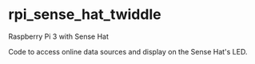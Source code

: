 # rpi_sense_hat_twiddle

Raspberry Pi 3 with Sense Hat

Code to access online data sources and display on the Sense Hat's LED.


